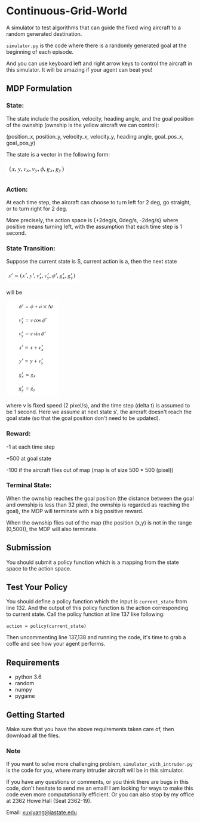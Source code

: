 # Continuous-Grid-World

A simulator to test algorithms that can guide the fixed wing aircraft to a random generated destination.

`simulator.py` is the code where there is a randomly generated goal at the beginning of each episode.

And you can use keyboard left and right arrow keys to control the aircraft in this simulator.
It will be amazing if your agent can beat you!

## MDP Formulation

### State: 
The state include the position, velocity, heading angle, and the goal position of the ownship (ownship is the yellow aircraft we can control):

(position_x, position_y, velocity_x, velocity_y, heading angle, goal_pos_x, goal_pos_y) 

The state is a vector in the following form:

<img src="https://github.com/xuxiyang1993/continuous-grid-world/blob/master/images/state.png" width="160" height="35" />

### Action:
At each time step, the aircraft can choose to turn left for 2 deg, go straight, or to turn right for 2 deg.

More precisely, the action space is {+2deg/s, 0deg/s, -2deg/s} where positive means turning left, 
with the assumption that each time step is 1 second.

### State Transition:

Suppose the current state is S, current action is a, then the next state 

<img src="https://github.com/xuxiyang1993/continuous-grid-world/blob/master/images/sp.png" width="190" height="35" />

will be

<img src="https://github.com/xuxiyang1993/continuous-grid-world/blob/master/images/transition.png" width="140" height="255" />

where v is fixed speed (2 pixel/s), and the time step (delta t) is assumed to be 1 second. Here we assume at next state s', the aircraft doesn't reach the goal state (so that the goal position don't need to be updated).

### Reward:

-1 at each time step

+500 at goal state

-100 if the aircraft flies out of map (map is of size 500 * 500 (pixel))

### Terminal State:

When the ownship reaches the goal position (the distance between the goal and ownship is less than 32 pixel, the ownship is regarded as reaching the goal), the MDP will terminate with a big positive reward.

When the ownship flies out of the map (the position (x,y) is not in the range (0,500)), the MDP will also terminate.

## Submission

You should submit a policy function which is a mapping from the state space to the action space.

## Test Your Policy

You should define a policy function which the input is `current_state` from line 132. And the output of this policy function is the action corresponding to current state. Call the policy function at line 137 like following:

`action = policy(current_state)`

Then uncommenting line 137,138 and running the code, it's time to grab a coffe and see how your agent performs.

## Requirements

* python 3.6
* random
* numpy
* pygame


## Getting Started

Make sure that you have the above requirements taken care of, then download all the files.

### Note
If you want to solve more challenging problem, `simulator_with_intruder.py` is the code for you, where many intruder aircraft will be in this simulator.

If you have any questions or comments, or you think there are bugs in this code, don't hesitate to send me an email! I am looking for ways to make this code even more computationally efficient. Or you can also stop by my office at 2362 Howe Hall (Seat 2362-19).

Email: xuxiyang@iastate.edu
